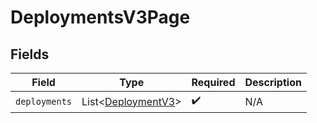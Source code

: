 # DeploymentsV3Page


## Fields

| Field                                                      | Type                                                       | Required                                                   | Description                                                |
| ---------------------------------------------------------- | ---------------------------------------------------------- | ---------------------------------------------------------- | ---------------------------------------------------------- |
| `deployments`                                              | List\<[DeploymentV3](../../models/shared/DeploymentV3.md)> | :heavy_check_mark:                                         | N/A                                                        |